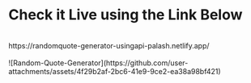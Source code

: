 <h1>Check it Live using the Link Below</h1>
</br>
https://randomquote-generator-usingapi-palash.netlify.app/
</br></br>
![Random-Quote-Generator](https://github.com/user-attachments/assets/4f29b2af-2bc6-41e9-9ce2-ea38a98bf421)
